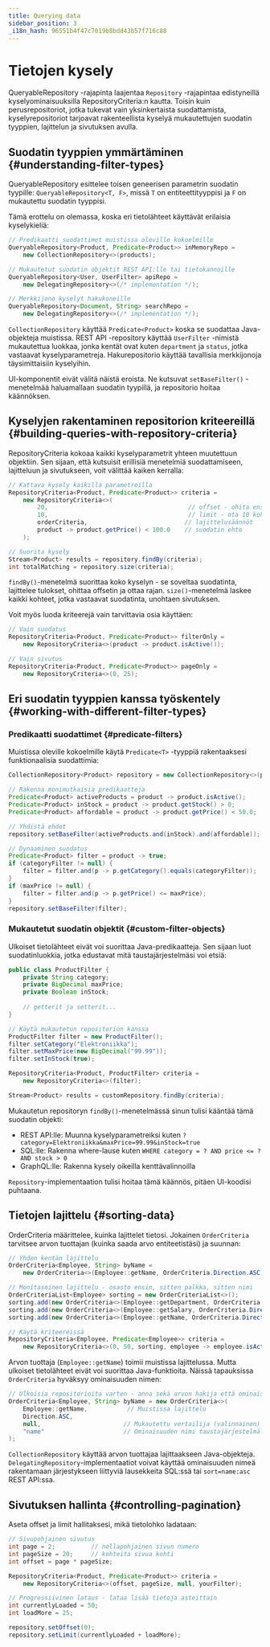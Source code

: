 ```yaml
---
title: Querying data
sidebar_position: 3
_i18n_hash: 96551b4f47c7019b8bdd43b57f716c88
---
```

<!-- vale off -->
# Tietojen kysely <DocChip chip='since' label='25.02' />
<!-- vale on -->

<JavadocLink type="data" location="com/webforj/data/repository/QueryableRepository" code="true">QueryableRepository</JavadocLink> -rajapinta laajentaa `Repository` -rajapintaa edistyneillä kyselyominaisuuksilla <JavadocLink type="data" location="com/webforj/data/repository/RepositoryCriteria" code="true">RepositoryCriteria</JavadocLink>:n kautta. Toisin kuin perusrepositoriot, jotka tukevat vain yksinkertaista suodattamista, kyselyrepositoriot tarjoavat rakenteellista kyselyä mukautettujen suodatin tyyppien, lajittelun ja sivutuksen avulla.

## Suodatin tyyppien ymmärtäminen {#understanding-filter-types}

<JavadocLink type="data" location="com/webforj/data/repository/QueryableRepository" code="true">QueryableRepository</JavadocLink> esittelee toisen geneerisen parametrin suodatin tyypille: `QueryableRepository<T, F>`, missä `T` on entiteettityyppisi ja `F` on mukautettu suodatin tyyppisi.

Tämä erottelu on olemassa, koska eri tietolähteet käyttävät erilaisia kyselykieliä:

```java
// Predikaatti suodattimet muistissa oleville kokoelmille
QueryableRepository<Product, Predicate<Product>> inMemoryRepo = 
    new CollectionRepository<>(products);

// Mukautetut suodatin objektit REST API:lle tai tietokannoille  
QueryableRepository<User, UserFilter> apiRepo = 
    new DelegatingRepository<>(/* implementation */);

// Merkkijono kyselyt hakukoneille
QueryableRepository<Document, String> searchRepo = 
    new DelegatingRepository<>(/* implementation */);
```

`CollectionRepository` käyttää `Predicate<Product>` koska se suodattaa Java-objekteja muistissa. REST API -repository käyttää `UserFilter` -nimistä mukautettua luokkaa, jonka kentät ovat kuten `department` ja `status`, jotka vastaavat kyselyparametreja. Hakurepositorio käyttää tavallisia merkkijonoja täysimittaisiin kyselyihin.

UI-komponentit eivät välitä näistä eroista. Ne kutsuvat `setBaseFilter()` -menetelmää haluamallaan suodatin tyypillä, ja repositorio hoitaa käännöksen.

## Kyselyjen rakentaminen repositorion kriteereillä {#building-queries-with-repository-criteria}

<JavadocLink type="data" location="com/webforj/data/repository/RepositoryCriteria" code="true">RepositoryCriteria</JavadocLink> kokoaa kaikki kyselyparametrit yhteen muutettuun objektiin. Sen sijaan, että kutsuisit erillisiä menetelmiä suodattamiseen, lajitteluun ja sivutukseen, voit välittää kaiken kerralla:

```java
// Kattava kysely kaikilla parametreilla
RepositoryCriteria<Product, Predicate<Product>> criteria = 
    new RepositoryCriteria<>(
        20,                                       // offset - ohita ensimmäiset 20
        10,                                       // limit - ota 10 kohdetta  
        orderCriteria,                           // lajittelusäännöt
        product -> product.getPrice() < 100.0    // suodatin ehto
    );

// Suorita kysely
Stream<Product> results = repository.findBy(criteria);
int totalMatching = repository.size(criteria);
```

`findBy()`-menetelmä suorittaa koko kyselyn - se soveltaa suodatinta, lajittelee tulokset, ohittaa offsetin ja ottaa rajan. `size()`-menetelmä laskee kaikki kohteet, jotka vastaavat suodatinta, unohtaen sivutuksen.

Voit myös luoda kriteerejä vain tarvittavia osia käyttäen:

```java
// Vain suodatus
RepositoryCriteria<Product, Predicate<Product>> filterOnly = 
    new RepositoryCriteria<>(product -> product.isActive());

// Vain sivutus  
RepositoryCriteria<Product, Predicate<Product>> pageOnly = 
    new RepositoryCriteria<>(0, 25);
```

## Eri suodatin tyyppien kanssa työskentely {#working-with-different-filter-types}

### Predikaatti suodattimet {#predicate-filters}

Muistissa oleville kokoelmille käytä `Predicate<T>` -tyyppiä rakentaaksesi funktionaalisia suodattimia:

```java
CollectionRepository<Product> repository = new CollectionRepository<>(products);

// Rakenna monimutkaisia predikaatteja
Predicate<Product> activeProducts = product -> product.isActive();
Predicate<Product> inStock = product -> product.getStock() > 0;
Predicate<Product> affordable = product -> product.getPrice() < 50.0;

// Yhdistä ehdot
repository.setBaseFilter(activeProducts.and(inStock).and(affordable));

// Dynaaminen suodatus
Predicate<Product> filter = product -> true;
if (categoryFilter != null) {
    filter = filter.and(p -> p.getCategory().equals(categoryFilter));
}
if (maxPrice != null) {
    filter = filter.and(p -> p.getPrice() <= maxPrice);
}
repository.setBaseFilter(filter);
```

### Mukautetut suodatin objektit {#custom-filter-objects}

Ulkoiset tietolähteet eivät voi suorittaa Java-predikaatteja. Sen sijaan luot suodatinluokkia, jotka edustavat mitä taustajärjestelmäsi voi etsiä:

```java
public class ProductFilter {
    private String category;
    private BigDecimal maxPrice;
    private Boolean inStock;
    
    // getterit ja setterit...
}

// Käytä mukautetun repositorion kanssa
ProductFilter filter = new ProductFilter();
filter.setCategory("Elektroniikka");
filter.setMaxPrice(new BigDecimal("99.99"));
filter.setInStock(true);

RepositoryCriteria<Product, ProductFilter> criteria = 
    new RepositoryCriteria<>(filter);

Stream<Product> results = customRepository.findBy(criteria);
```

Mukautetun repositoryn `findBy()`-menetelmässä sinun tulisi kääntää tämä suodatin objekti:
- REST API:lle: Muunna kyselyparametreiksi kuten `?category=Elektroniikka&maxPrice=99.99&inStock=true`
- SQL:lle: Rakenna where-lause kuten `WHERE category = ? AND price <= ? AND stock > 0`
- GraphQL:lle: Rakenna kysely oikeilla kenttävalinnoilla

`Repository`-implementaation tulisi hoitaa tämä käännös, pitäen UI-koodisi puhtaana.

## Tietojen lajittelu {#sorting-data}

<JavadocLink type="data" location="com/webforj/data/repository/OrderCriteria" code="true">OrderCriteria</JavadocLink> määrittelee, kuinka lajittelet tietosi. Jokainen `OrderCriteria` tarvitsee arvon tuottajan (kuinka saada arvo entiteetistäsi) ja suunnan:

```java
// Yhden kentän lajittelu
OrderCriteria<Employee, String> byName = 
    new OrderCriteria<>(Employee::getName, OrderCriteria.Direction.ASC);

// Monitasoinen lajittelu - osasto ensin, sitten palkka, sitten nimi
OrderCriteriaList<Employee> sorting = new OrderCriteriaList<>();
sorting.add(new OrderCriteria<>(Employee::getDepartment, OrderCriteria.Direction.ASC));
sorting.add(new OrderCriteria<>(Employee::getSalary, OrderCriteria.Direction.DESC));  
sorting.add(new OrderCriteria<>(Employee::getName, OrderCriteria.Direction.ASC));

// Käytä kriteereissä
RepositoryCriteria<Employee, Predicate<Employee>> criteria = 
    new RepositoryCriteria<>(0, 50, sorting, employee -> employee.isActive());
```

Arvon tuottaja (`Employee::getName`) toimii muistissa lajittelussa. Mutta ulkoiset tietolähteet eivät voi suorittaa Java-funktioita. Näissä tapauksissa `OrderCriteria` hyväksyy ominaisuuden nimen:

```java
// Ulkoisia repositorioita varten - anna sekä arvon hakija että ominaisuuden nimi
OrderCriteria<Employee, String> byName = new OrderCriteria<>(
    Employee::getName,           // Muistissa lajittelu
    Direction.ASC,
    null,                       // Mukautettu vertailija (valinnainen)
    "name"                      // Ominaisuuden nimi taustajärjestelmälle
);
```

`CollectionRepository` käyttää arvon tuottajaa lajittaakseen Java-objekteja. `DelegatingRepository`-implementaatiot voivat käyttää ominaisuuden nimeä rakentamaan järjestykseen liittyviä lausekkeita SQL:ssä tai `sort=name:asc` REST API:ssa.

## Sivutuksen hallinta {#controlling-pagination}

Aseta offset ja limit hallitaksesi, mikä tietolohko ladataan:

```java
// Sivupohjainen sivutus
int page = 2;          // nollapohjainen sivun numero
int pageSize = 20;     // kohteita sivua kohti
int offset = page * pageSize;

RepositoryCriteria<Product, Predicate<Product>> criteria = 
    new RepositoryCriteria<>(offset, pageSize, null, yourFilter);

// Progressiivinen lataus - lataa lisää tietoja asteittain  
int currentlyLoaded = 50;
int loadMore = 25;

repository.setOffset(0);
repository.setLimit(currentlyLoaded + loadMore);
```
